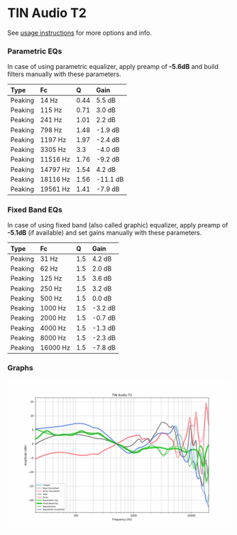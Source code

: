 # TIN Audio T2
See [usage instructions](https://github.com/jaakkopasanen/AutoEq#usage) for more options and info.

### Parametric EQs
In case of using parametric equalizer, apply preamp of **-5.6dB** and build filters manually
with these parameters. 


| Type    | Fc       |    Q | Gain     |
|:--------|:---------|:-----|:---------|
| Peaking | 14 Hz    | 0.44 | 5.5 dB   |
| Peaking | 115 Hz   | 0.71 | 3.0 dB   |
| Peaking | 241 Hz   | 1.01 | 2.2 dB   |
| Peaking | 798 Hz   | 1.48 | -1.9 dB  |
| Peaking | 1197 Hz  | 1.97 | -2.4 dB  |
| Peaking | 3305 Hz  | 3.3  | -4.0 dB  |
| Peaking | 11516 Hz | 1.76 | -9.2 dB  |
| Peaking | 14797 Hz | 1.54 | 4.2 dB   |
| Peaking | 18116 Hz | 1.56 | -11.1 dB |
| Peaking | 19561 Hz | 1.41 | -7.9 dB  |

### Fixed Band EQs
In case of using fixed band (also called graphic) equalizer, apply preamp of **-5.1dB**
(if available) and set gains manually with these parameters.

| Type    | Fc       |   Q | Gain    |
|:--------|:---------|:----|:--------|
| Peaking | 31 Hz    | 1.5 | 4.2 dB  |
| Peaking | 62 Hz    | 1.5 | 2.0 dB  |
| Peaking | 125 Hz   | 1.5 | 3.6 dB  |
| Peaking | 250 Hz   | 1.5 | 3.2 dB  |
| Peaking | 500 Hz   | 1.5 | 0.0 dB  |
| Peaking | 1000 Hz  | 1.5 | -3.2 dB |
| Peaking | 2000 Hz  | 1.5 | -0.7 dB |
| Peaking | 4000 Hz  | 1.5 | -1.3 dB |
| Peaking | 8000 Hz  | 1.5 | -2.3 dB |
| Peaking | 16000 Hz | 1.5 | -7.8 dB |

### Graphs
![](https://raw.githubusercontent.com/banbeucmas/AutoEq/master/results/banbeucmas/Tin%20Audio%20T2%20(Rtings%20Urbeats)/TIN%20Audio%20T2.png)